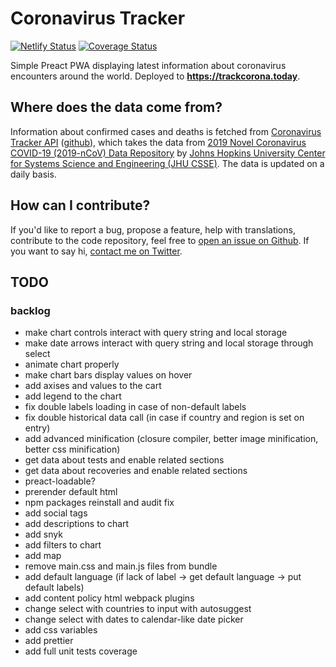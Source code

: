 # Coronavirus Tracker
[![Netlify Status](https://api.netlify.com/api/v1/badges/98c27b94-6dce-4af4-90a4-312a64ef540e/deploy-status)](https://app.netlify.com/sites/amazing-morse-5b1303/deploys) [![Coverage Status](https://coveralls.io/repos/github/soofka/coronavirus-tracker/badge.svg)](https://coveralls.io/github/soofka/coronavirus-tracker)

Simple Preact PWA displaying latest information about coronavirus encounters around the world. Deployed to **https://trackcorona.today**.

## Where does the data come from?
Information about confirmed cases and deaths is fetched from [Coronavirus Tracker API](https://coronavirus-tracker-api.herokuapp.com/) ([github](https://github.com/ExpDev07/coronavirus-tracker-api)), which takes the data from [2019 Novel Coronavirus COVID-19 (2019-nCoV) Data Repository](https://github.com/CSSEGISandData/COVID-19) by [Johns Hopkins University Center for Systems Science and Engineering (JHU CSSE)](https://systems.jhu.edu/). The data is updated on a daily basis.

## How can I contribute?
If you'd like to report a bug, propose a feature, help with translations, contribute to the code repository, feel free to [open an issue on Github](https://github.com/soofka/coronavirus-tracker/issues/new). If you want to say hi, [contact me on Twitter](https://twitter.com/pansoofka).

## TODO
### backlog
- make chart controls interact with query string and local storage
- make date arrows interact with query string and local storage through select
- animate chart properly
- make chart bars display values on hover
- add axises and values to the cart
- add legend to the chart
- fix double labels loading in case of non-default labels
- fix double historical data call (in case if country and region is set on entry)
- add advanced minification (closure compiler, better image minification, better css minification)
- get data about tests and enable related sections
- get data about recoveries and enable related sections
- preact-loadable?
- prerender default html
- npm packages reinstall and audit fix
- add social tags
- add descriptions to chart
- add snyk
- add filters to chart
- add map
- remove main.css and main.js files from bundle
- add default language (if lack of label -> get default language -> put default labels)
- add content policy html webpack plugins
- change select with countries to input with autosuggest
- change select with dates to calendar-like date picker
- add css variables
- add prettier
- add full unit tests coverage